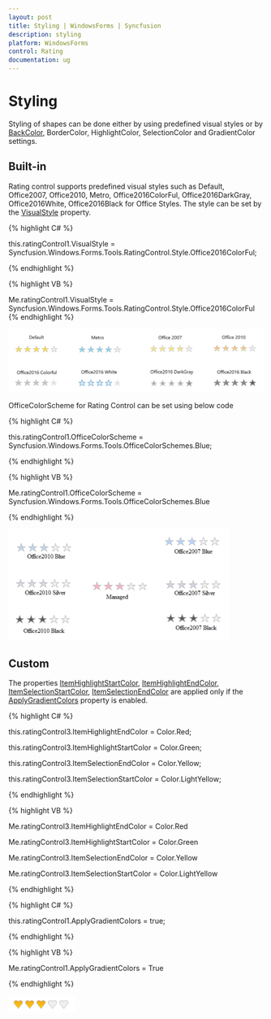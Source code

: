 ```yaml
---
layout: post
title: Styling | WindowsForms | Syncfusion
description: styling
platform: WindowsForms
control: Rating  
documentation: ug
---
```


# Styling

Styling of shapes can be done either by using predefined visual styles or by [BackColor](https://docs.microsoft.com/en-us/dotnet/api/system.windows.forms.control.backcolor?redirectedfrom=MSDN&view=netframework-4.7.2#System_Windows_Forms_Control_BackColor), BorderColor, HighlightColor, SelectionColor and GradientColor settings.

## Built-in

Rating control supports predefined visual styles such as Default, Office2007, Office2010, Metro, Office2016ColorFul, Office2016DarkGray, Office2016White, Office2016Black  for Office Styles. The style can be set by the [VisualStyle](https://help.syncfusion.com/cr/windowsforms/Syncfusion.Windows.Forms.Tools.RatingControl.html#Syncfusion_Windows_Forms_Tools_RatingControl_Style) property.

{% highlight C# %}

this.ratingControl1.VisualStyle = Syncfusion.Windows.Forms.Tools.RatingControl.Style.Office2016ColorFul;

{% endhighlight %}


{% highlight VB %}

Me.ratingControl1.VisualStyle = Syncfusion.Windows.Forms.Tools.RatingControl.Style.Office2016ColorFul
{% endhighlight %}


![Visual style](Styling_images/RatingControl.png)


OfficeColorScheme for Rating Control can be set using below code 

{% highlight C# %}

this.ratingControl1.OfficeColorScheme = Syncfusion.Windows.Forms.Tools.OfficeColorSchemes.Blue;

{% endhighlight %}


{% highlight VB %}

Me.ratingControl1.OfficeColorScheme = Syncfusion.Windows.Forms.Tools.OfficeColorSchemes.Blue

{% endhighlight %}

![Visual style](Styling_images/Styling_img1.png)


## Custom

The properties [ItemHighlightStartColor](https://help.syncfusion.com/cr/windowsforms/Syncfusion.Windows.Forms.Tools.RatingControl.html#Syncfusion_Windows_Forms_Tools_RatingControl_ItemHighlightColor), [ItemHighlightEndColor](https://help.syncfusion.com/cr/windowsforms/Syncfusion.Windows.Forms.Tools.RatingControl.html#Syncfusion_Windows_Forms_Tools_RatingControl_ItemHighlightEndColor), [ItemSelectionStartColor](https://help.syncfusion.com/cr/windowsforms/Syncfusion.Windows.Forms.Tools.RatingControl.html#Syncfusion_Windows_Forms_Tools_RatingControl_ItemSelectionStartColor), [ItemSelectionEndColor](https://help.syncfusion.com/cr/windowsforms/Syncfusion.Windows.Forms.Tools.RatingControl.html#Syncfusion_Windows_Forms_Tools_RatingControl_ItemSelectionEndColor) are applied only if the [ApplyGradientColors](https://help.syncfusion.com/cr/windowsforms/Syncfusion.Windows.Forms.Tools.RatingControl.html#Syncfusion_Windows_Forms_Tools_RatingControl_ApplyGradientColors) property is enabled.

{% highlight C# %}

this.ratingControl3.ItemHighlightEndColor = Color.Red;

this.ratingControl3.ItemHighlightStartColor = Color.Green;

this.ratingControl3.ItemSelectionEndColor = Color.Yellow;

this.ratingControl3.ItemSelectionStartColor = Color.LightYellow;

{% endhighlight %}

{% highlight VB %}

Me.ratingControl3.ItemHighlightEndColor = Color.Red

Me.ratingControl3.ItemHighlightStartColor = Color.Green

Me.ratingControl3.ItemSelectionEndColor = Color.Yellow

Me.ratingControl3.ItemSelectionStartColor = Color.LightYellow

{% endhighlight %}

{% highlight C# %}

this.ratingControl1.ApplyGradientColors = true;

{% endhighlight %}


{% highlight VB %}

Me.ratingControl1.ApplyGradientColors = True

{% endhighlight %}



![style](Styling_images/Styling_img2.png)
